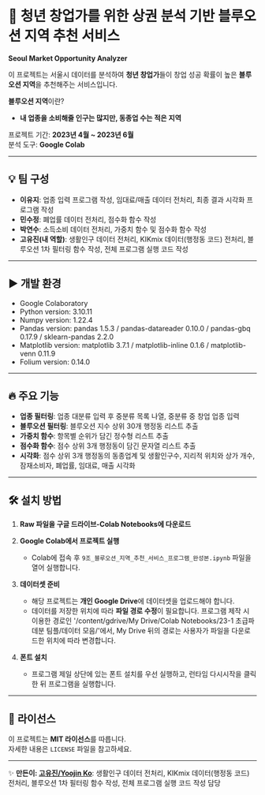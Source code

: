 # 🌟 청년 창업가를 위한 상권 분석 기반 블루오션 지역 추천 서비스  
**Seoul Market Opportunity Analyzer**  

이 프로젝트는 서울시 데이터를 분석하여 **청년 창업가**들이 창업 성공 확률이 높은 **블루오션 지역**을 추천해주는 서비스입니다.  

**블루오션 지역**이란?  
- **내 업종을 소비해줄 인구는 많지만, 동종업 수는 적은 지역**  

프로젝트 기간: **2023년 4월 ~ 2023년 6월**  
분석 도구: **Google Colab**  

---

## 💡 팀 구성
- **이유지**: 업종 입력 프로그램 작성, 임대료/매출 데이터 전처리, 최종 결과 시각화 프로그램 작성
- **민수정**: 폐업률 데이터 전처리, 점수화 함수 작성
- **박연수**: 소득소비 데이터 전처리, 가중치 함수 및 점수화 함수 작성
- **고유진(내 역할)**: 생활인구 데이터 전처리, KIKmix 데이터(행정동 코드) 전처리, 블루오션 1차 필터링 함수 작성, 전체 프로그램 실행 코드 작성

---

## ▶ 개발 환경
- Google Colaboratory 
- Python version: 3.10.11
- Numpy version: 1.22.4
- Pandas version: pandas 1.5.3 / pandas-datareader 0.10.0 / pandas-gbq 0.17.9 / sklearn-pandas 2.2.0
- Matplotlib version: matplotlib 3.7.1 / matplotlib-inline 0.1.6 / matplotlib-venn 0.11.9
- Folium version: 0.14.0

---

## 🔥 주요 기능  

- **업종 필터링**: 업종 대분류 입력 후 중분류 목록 나열, 중분류 중 창업 업종 입력
- **블루오션 필터링**: 블루오션 지수 상위 30개 행정동 리스트 추출
- **가중치 함수**: 항목별 순위가 담긴 정수형 리스트 추출
- **점수화 함수**: 점수 상위 3개 행정동이 담긴 문자열 리스트 추출
- **시각화**: 점수 상위 3개 행정동의 동종업계 및 생활인구수, 지리적 위치와 상가 개수, 잠재소비자, 폐업률, 임대료, 매출 시각화


---

## 🛠️ 설치 방법  

1. **Raw 파일을 구글 드라이브-Colab Notebooks에 다운로드**  

2. **Google Colab에서 프로젝트 실행**  
    - Colab에 접속 후 `9조_블루오션_지역_추천_서비스_프로그램_완성본.ipynb` 파일을 열어 실행합니다.

3. **데이터셋 준비**  
    - 해당 프로젝트는 **개인 Google Drive**에 데이터셋을 업로드해야 합니다.
    - 데이터를 저장한 위치에 따라 **파일 경로 수정**이 필요합니다. 프로그램 제작 시 이용한 경로인 '/content/gdrive/My Drive/Colab Notebooks/23-1 초급파데분 팀플/데이터 모음/'에서, My Drive 뒤의 경로는 사용자가 파일을 다운로드한 위치에 따라 변경합니다.

4. **폰트 설치**
    - 프로그램 제일 상단에 있는 폰트 설치를 우선 실행하고, 런타임 다시시작을 클릭한 뒤 프로그램을 실행합니다.

---


## 📄 라이선스  

이 프로젝트는 **MIT 라이선스**를 따릅니다.  
자세한 내용은 `LICENSE` 파일을 참고하세요.

---

✨ **만든이: [고유진/Yoojin Ko](https://github.com/yoojinko24)**: 생활인구 데이터 전처리, KIKmix 데이터(행정동 코드) 전처리, 블루오션 1차 필터링 함수 작성, 전체 프로그램 실행 코드 작성 담당

